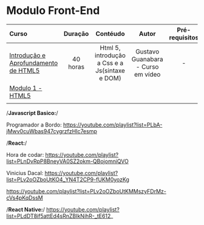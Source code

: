 # **Modulo Front-End** #

| Curso | Duração | Contéudo | Autor |Pré-requisitos |
|:------|:-------:|:---------:|:-----:|:--------:|
|[Introdução e Aprofundamento de HTML5]() |40 horas| Html 5, introdução a Css e a Js(sintaxe e DOM)| Gustavo Guanabara - Curso em vídeo | -
|[Modulo 1 - HTML5](https://youtube.com/playlist?list=PLHz_AreHm4dkZ9-atkcmcBaMZdmLHft8n)|   |   |   |
|                     |   |   |   |
 

 /**Javascript Basico:**/

Programador a Bordo:
https://youtube.com/playlist?list=PLbA-jMwv0cuWbas947cygrzfzHIc7esmp

 /**React:**/

Hora de codar:
https://youtube.com/playlist?list=PLnDvRpP8BneyVA0SZ2okm-QBojomniQVO

Vinicius Dacal:
https://youtube.com/playlist?list=PLv2oOZboUtKO4_YN4T2CP9-fUKM0yozKg

https://youtube.com/playlist?list=PLv2oOZboUtKMMszyFDrMz-cVs4pKqDssM

/**React Native:**/
https://youtube.com/playlist?list=PLdDT8if5attEd4sRnZBIkNihR-_tE612_
